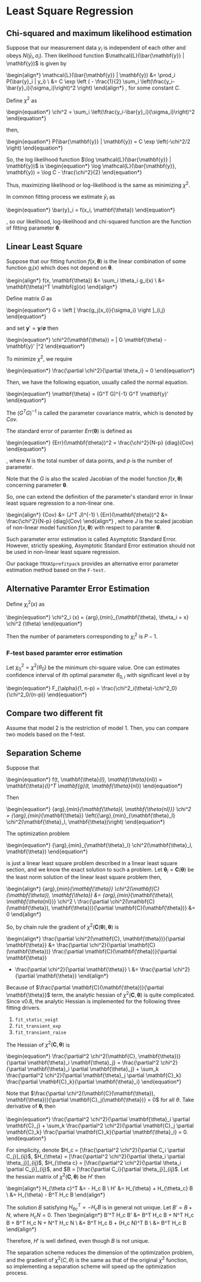 # Least Square Regression

## Chi-squared and maximum likelihood estimation

Suppose that our measurement data $y_i$ is independent of each other and obeys $N(\bar{y}_i, \sigma_i)$.
Then likelihood function $\mathcal{L}(\bar{\mathbf{y}} | \mathbf{y})$ is given by

\begin{align*}
\mathcal{L}(\bar{\mathbf{y}} | \mathbf{y}) &= \prod_i P(\bar{y}_i | y_i) \\
&= C \exp \left ( - \frac{1}{2} \sum_i \left(\frac{y_i-\bar{y}_i}{\sigma_i}\right)^2 \right)
\end{align*}
, for some constant $C$.

Define $\chi^2$ as

\begin{equation*}
\chi^2 = \sum_i \left(\frac{y_i-\bar{y}_i}{\sigma_i}\right)^2
\end{equation*}

then, 

\begin{equation*}
P(\bar{\mathbf{y}} | \mathbf{y}) = C \exp \left(-\chi^2/2 \right)
\end{equation*}

So, the log likelihood function $\log \mathcal{L}(\bar{\mathbf{y}} | \mathbf{y})$ is
\begin{equation*}
\log \mathcal{L}(\bar{\mathbf{y}}, \mathbf{y}) = \log C - \frac{\chi^2}{2}
\end{equation*}

Thus, maximizing likelihood or log-likelihood is the same as minimizing $\chi^2$.

In common fitting process we estimate $\bar{y}_i$ as 

\begin{equation*}
\bar{y}_i = f(x_i, \mathbf{\theta})
\end{equation*}

, so our likelihood, log-likelihood and chi-squared function are the function of fitting parameter $\mathbf{\theta}$.

## Linear Least Square

Suppose that our fitting function $f(x, \mathbf{\theta})$ is the linear combination of some function $g_i(x)$ which does not depend on $\mathbf{\theta}$.

\begin{align*}
f(x, \mathbf{\theta}) &= \sum_i \theta_i g_i(x) \\
&= \mathbf{\theta}^T \mathbf{g}(x)
\end{align*}

Define matrix $G$ as

\begin{equation*}
G = \left [ \frac{g_j(x_i)}{\sigma_i} \right ]_{i,j}
\end{equation*}

and set $\mathbf{y}' = \mathbf{y}/\mathbf{\sigma}$ then

\begin{equation*}
\chi^2(\mathbf{\theta}) = \| G \mathbf{\theta} - \mathbf{y}' \|^2
\end{equation*}

To minimize $\chi^2$, we require

\begin{equation*}
\frac{\partial \chi^2}{\partial \theta_i} = 0
\end{equation*}

Then, we have the following equation, usually called the normal equation.

\begin{equation*}
\mathbf{\theta} = (G^T G)^{-1} G^T \mathbf{y}'
\end{equation*}

The $(G^T G)^{-1}$ is called the parameter covariance matrix, which is denoted by ${Cov}$.

The standard error of paramter ${Err}(\mathbf{\theta})$ is defined as

\begin{equation*}
{Err}(\mathbf{\theta})^2 = \frac{\chi^2}{N-p} {diag}(Cov)
\end{equation*}

, where $N$ is the total number of data points, and $p$ is the number of parameter.

Note that the $G$ is also the scaled Jacobian of the model function $f(x, \mathbf{\theta})$ concerning parameter $\mathbf{\theta}$.

So, one can extend the definition of the parameter's standard error in linear least square regression to a non-linear one.

\begin{align*}
{Cov} &= (J^T J)^{-1} \\
{Err}(\mathbf{\theta})^2 &= \frac{\chi^2}{N-p} {diag}(Cov)
\end{align*}
, where $J$ is the scaled jacobian of non-linear model function $f(x, \mathbf{\theta})$ with respect to paramter $\mathbf{\theta}$.

Such parameter error estimation is called Asymptotic Standard Error.
However, strictly speaking, Asymptotic Standard Error estimation should not be used in non-linear least square regression.

Our package `TRXASprefitpack` provides an alternative error parameter estimation method based on the `F-test.`

## Alternative Paramter Error Estimation

Define $\chi^2_i(x)$ as

\begin{equation*}
\chi^2_i (x) = {arg}\,{min}_{\mathbf{\theta}, \theta_i = x} \chi^2 (\theta)
\end{equation*}

Then the number of parameters corresponding to $\chi^2_i$ is $P-1$.

### F-test based paramter error estimation

Let $\chi^2_0 = \chi^2(\theta_0)$ be the minimum chi-square value.
One can estimates confidence interval of $i$th optimal parameter $\theta_{0, i}$ with significant level $\alpha$ by

\begin{equation*}
F_{\alpha}(1, n-p) = \frac{\chi^2_i(\theta)-\chi^2_0}{\chi^2_0/(n-p)}
\end{equation*}

## Compare two different fit

Assume that model 2 is the restriction of model 1. Then, you can compare two models based on the f-test.

## Separation Scheme

Suppose that

\begin{equation*}
f(t, \mathbf{\theta}_{l}, \mathbf{\theta}_{nl}) = \mathbf{\theta}_{l}^T \mathbf{g}(t, \mathbf{\theta}_{nl})
\end{equation*}

Then

\begin{equation*}
 {arg}\,{min}_{\mathbf{\theta}_l, \mathbf{\theta_{nl}}} \chi^2 = 
 {\arg}\,{min}_{\mathbf{\theta}} \left({\arg}\,{min}_{\mathbf{\theta}_l} \chi^2(\mathbf{\theta}_l, \mathbf{\theta})\right)
\end{equation*}

The optimization problem

\begin{equation*}
{\arg}\,{min}_{\mathbf{\theta}_l} \chi^2(\mathbf{\theta}_l, \mathbf{\theta})
\end{equation*}

is just a linear least square problem described in a linear least square section, and we know the exact solution to such a problem.
Let $\mathbf{\theta}_{l} = \mathbf{C}(\mathbf{\theta})$ be the least norm solution of the linear least square problem then,

\begin{align*}
{arg}\,{min}_{\mathbf{\theta}} \chi^2(\mathbf{C}(\mathbf{\theta}), \mathbf{\theta}) &= {arg}\,{min}_{\mathbf{\theta}_l, \mathbf{\theta_{nl}}} \chi^2 \\
\frac{\partial \chi^2(\mathbf{C}(\mathbf{\theta}), \mathbf{\theta})}{\partial \mathbf{C}(\mathbf{\theta})}  &= 0 
\end{align*}

So, by chain rule the gradient of $\chi^2(\mathbf{C}(\mathbf{\theta}), \mathbf{\theta})$ is

\begin{align*}
\frac{\partial \chi^2(\mathbf{C}, \mathbf{\theta})}{\partial \mathbf{\theta}} &= 
\frac{\partial \chi^2}{\partial \mathbf{C}(\mathbf{\theta})} \frac{\partial \mathbf{C}(\mathbf{\theta})}{\partial \mathbf{\theta}} 
+ \frac{\partial \chi^2}{\partial \mathbf{\theta}} \\
&= \frac{\partial \chi^2}{\partial \mathbf{\theta}}
\end{align*}

Because of $\frac{\partial \mathbf{C}(\mathbf{\theta})}{\partial \mathbf{\theta}}$ term, the analytic hessian of $\chi^2(\mathbf{C}, \mathbf{\theta})$ is quite complicated. Since v0.8, the analytic Hessian is implemented for the following three fitting drivers.

1. `fit_static_voigt` 
2. `fit_transient_exp`
3. `fit_transient_raise`

The Hessian of $\chi^2(\mathbf{C}, \mathbf{\theta})$ is

\begin{equation*}
\frac{\partial^2 \chi^2(\mathbf{C}, \mathbf{\theta})}{\partial \mathbf{\theta}_i \mathbf{\theta}_j} = \frac{\partial^2 \chi^2}{\partial \mathbf{\theta}_i \partial \mathbf{\theta}_j} + \sum_k \frac{\partial^2 \chi^2}{\partial \mathbf{\theta}_j \partial \mathbf{C}_k} \frac{\partial \mathbf{C}_k}{\partial \mathbf{\theta}_i}
\end{equation*}

Note that $\frac{\partial \chi^2(\mathbf{C}(\mathbf{\theta}), \mathbf{\theta})}{\partial \mathbf{C}_j(\mathbf{\theta})} = 0$ for all $\theta$. Take derivative of $\mathbf{\theta}_i$ then

\begin{equation*}
\frac{\partial^2 \chi^2}{\partial \mathbf{\theta}_i \partial \mathbf{C}_j} + \sum_k \frac{\partial^2 \chi^2}{\partial \mathbf{C}_j \partial \mathbf{C}_k} \frac{\partial \mathbf{C}_k}{\partial \mathbf{\theta}_i} = 0.
\end{equation*}

For simplicity, denote $H_c = [\frac{\partial^2 \chi^2}{\partial C_i \partial C_j}]_{ij}$, $H_{\theta} = [\frac{\partial^2 \chi^2}{\partial \theta_i \partial \theta_j}]_{ij}$, $H_{\theta c} = [\frac{\partial^2 \chi^2}{\partial \theta_i \partial C_j}]_{ij}$, and $B = [\frac{\partial C_i}{\partial \theta_j}]_{ij}$.
Let the hessian matrix of $\chi^2(\mathbf{C}, \mathbf{\theta})$ be $H'$ then

\begin{align*}
H_{\theta c}^T &= - H_c B \\
H' &= H_{\theta} + H_{\theta_c} B \\
&= H_{\theta} - B^T H_c B
\end{align*}

The solution $B$ satisfying $H_{\theta c}^T = - H_c B$ is in general not unique. Let $B' = B + N$, where $H_c N = 0$. Then 
\begin{align*}
B'^T H_c B' &= B^T H_c B + N^T H_c B + B^T H_c N + N^T H_c N \\
&= B^T H_c B + (H_c N)^T B \\
&= B^T H_c B
\end{align*}

Therefore, $H'$ is well defined, even though $B$ is not unique.

The separation scheme reduces the dimension of the optimization problem, and the gradient of $\chi^2(C,\theta)$ is the same as that of the original $\chi^2$ function, 
so implementing a separation scheme will speed up the optimization process.
